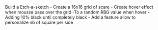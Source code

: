 Build a Etch-a-sketch
    - Create a 16x16 grid of scare
    - Create hover effect when mousse pass over the grid
        -To a random RBG value when hover 
        -Adding 10% black until completely black 
    - Add a feature allow to personalize nb of square per side  